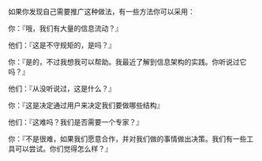 如果你发现自己需要推广这种做法，有一些方法你可以采用：

你：『哦，我们有大量的信息流动？』

他们：『这是不守规矩的，是吗？』

你：『是的，不过我想我可以帮助。我最近了解到信息架构的实践。你听说过它吗？』

他们：『从没听说过，这是什么？』

你：『这是决定通过用户来决定我们要做哪些结构』

他们：『这难吗？我们是否需要一个专家？』

你：『不是很难，如果我们愿意合作，并对我们做的事情做出决策。我们有一些工具可以尝试。你们觉得怎么样？』
